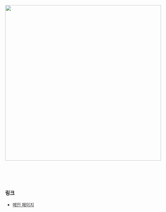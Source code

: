 <img src="https://www.notion.so/image/https%3A%2F%2Fprod-files-secure.s3.us-west-2.amazonaws.com%2F77f2e150-05f9-42c4-8a23-b656b39df0bf%2F67c28ccb-7062-42ad-b757-c72675cf2fea%2Fneon-logo-sky-lg.png?table=block&id=f8777a52-9adc-4ae9-997a-1ae26fca172c&spaceId=77f2e150-05f9-42c4-8a23-b656b39df0bf&width=600&userId=1c35f703-de4c-438d-b88c-a038589da706&cache=v2" width="500px">
</br></br></br></br></br>

<!-- # 소개
IT 서비스를 통해 서로 신뢰할 수 있는 사회를 만드는 것을 목표로 합니다.
</br></br></br></br></br>
-->
### 링크
- <a href="https://neon7.site/" target="_blank" rel="noopener noreferrer">메인 페이지</a>

</br></br></br></br></br>
